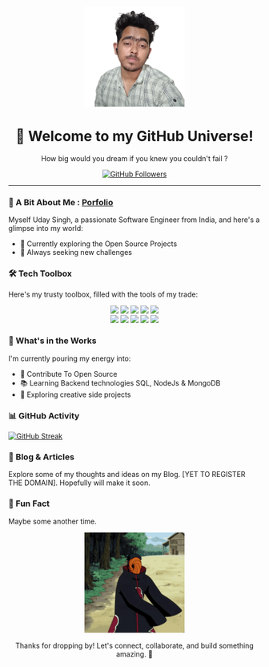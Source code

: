 <!-- Hi there! Feel free to replace the following with your own content. 
-->

<p align="center">
  <img src="./uday.webp" alt="Uday" width="200" 
height="200">
</p>

<h1 align="center">🚀 Welcome to my GitHub Universe!</h1>

<p align="center">
  How big would you dream if you knew you couldn't fail ?
</p>

<p align="center">
  <a href="https://github.com/udaay"><img 
src="https://img.shields.io/github/followers/udaay?style=social" 
alt="GitHub Followers"></a>
</p>

---

### 🧠 A Bit About Me : [Porfolio](https://uday-portfolio-io.netlify.app/)

Myself Uday Singh, a passionate Software Engineer from India, and here's a 
glimpse into my world:

- 🌱 Currently exploring the Open Source Projects
- 🔭 Always seeking new challenges

### 🛠️ Tech Toolbox

Here's my trusty toolbox, filled with the tools of my trade:

<div align="center">
<img 
src="https://user-images.githubusercontent.com/74038190/212257454-16e3712e-945a-4ca2-b238-408ad0bf87e6.gif" 
width="100">
<img 
src="https://github.com/Anmol-Baranwal/Cool-GIFs-For-GitHub/assets/74038190/29fd6286-4e7b-4d6c-818f-c4765d5e39a9" 
width="100">
<img 
src="https://github.com/Anmol-Baranwal/Cool-GIFs-For-GitHub/assets/74038190/67f477ed-6624-42da-99f0-1a7b1a16eecb" 
width="100">
<img 
src="https://user-images.githubusercontent.com/74038190/212257467-871d32b7-e401-42e8-a166-fcfd7baa4c6b.gif" 
width="100">
<img 
src="https://user-images.githubusercontent.com/74038190/212257463-4d082cb4-7483-4eaf-bc25-6dde2628aabd.gif" 
width="100">


</div>

<div align="center"> 
<img 
src="https://github.com/Anmol-Baranwal/Cool-GIFs-For-GitHub/assets/74038190/398b19b1-9aae-4c1f-8bc0-d172a2c08d68" 
width="100">
<img 
src="https://user-images.githubusercontent.com/74038190/212257460-738ff738-247f-4445-a718-cdd0ca76e2db.gif" 
width="100">
<img 
src="https://user-images.githubusercontent.com/74038190/212257465-7ce8d493-cac5-494e-982a-5a9deb852c4b.gif" 
width="100">
<img 
src="https://user-images.githubusercontent.com/74038190/212257468-1e9a91f1-b626-4baa-b15d-5c385dfa7ed2.gif" 
width="100">
<img 
src="https://github.com/Anmol-Baranwal/Cool-GIFs-For-GitHub/assets/74038190/3c16d4f2-b757-4c70-8f42-43d5dddd2c36" 
width="100">
</div>

### 🚀 What's in the Works

I'm currently pouring my energy into:

- 🌈 Contribute To Open Source
- 📚 Learning Backend technologies SQL, NodeJs & MongoDB
- 🌌 Exploring creative side projects

### 📊 GitHub Activity

[![GitHub 
Streak](https://github-readme-streak-stats.herokuapp.com?user=udaay&theme=elegant&hide_border=true&border_radius=15)](https://git.io/streak-stats)


### 📝 Blog & Articles

Explore some of my thoughts and ideas on my Blog.
[YET TO REGISTER THE DOMAIN]. Hopefully will make it soon.


### 🌠 Fun Fact

Maybe some another time.

<p align="center">
  <img src="obito-tobi.gif" alt="Your Favorite GIF" width="200">
</p>

<p align="center">
  Thanks for dropping by! Let's connect, collaborate, and build something 
amazing. 🌟
</p>

